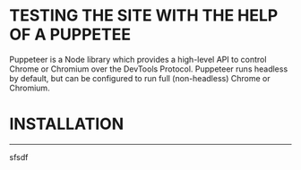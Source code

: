 # TESTING THE SITE WITH THE HELP OF A PUPPETEE
 <!-- [START badges] -->
Puppeteer is a Node library which provides a high-level API to control Chrome or Chromium over the DevTools Protocol. Puppeteer runs headless by default, but can be configured to run full (non-headless) Chrome or Chromium.
 <!-- [END badges] -->
# INSTALLATION
 ------------
 sfsdf
